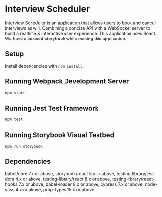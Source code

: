 # Interview Scheduler

Interview Scheduler is an application that allows users to book and cancel interviews as will. Combining a concise API with a WebSocket server to build a realtime & interactive user experience. This application uses React. We have also used storybook while making this application.

## Setup

Install dependencies with `npm install`.

## Running Webpack Development Server

```sh
npm start
```

## Running Jest Test Framework

```sh
npm test
```

## Running Storybook Visual Testbed

```sh
npm run storybook
```

## Dependencies

babel/core 7.x or above,
storybook/react 5.x or above,
testing-library/jest-dom 4.x or above,
testing-library/react 8.x or above,
testing-library/react-hooks 7.x or above,
babel-loader 8.x or above,
cypress 7.x or above,
node-sass 4.x or above,
prop-types 15.x or above
